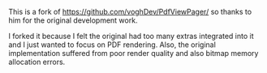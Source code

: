 This is a fork of https://github.com/voghDev/PdfViewPager/ so thanks to him for the original development work.

I forked it because I felt the original had too many extras integrated into it and I just wanted to focus on PDF rendering.
Also, the original implementation suffered from poor render quality and also bitmap memory allocation errors.



